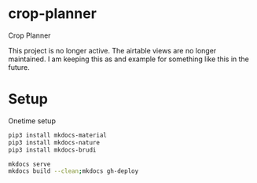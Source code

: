 # crop-planner

Crop Planner

This project is no longer active.  The airtable views are no longer maintained. I am keeping this as and example for something like this in the future.

# Setup

Onetime setup

```bash
pip3 install mkdocs-material
pip3 install mkdocs-nature
pip3 install mkdocs-brudi
```

```bash
mkdocs serve
mkdocs build --clean;mkdocs gh-deploy
```